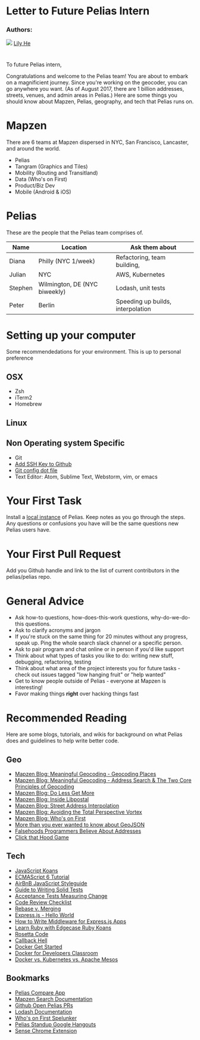 # Letter to Future Pelias Intern

### Authors:
![](https://avatars0.githubusercontent.com/u/13492525?v=4&s=40) [Lily He](https://github.com/tigerlily-he)

#

To future Pelias intern,

Congratulations and welcome to the Pelias team! You are about to embark on a magnificient journey. Since you're working on the geocoder, you can go anywhere you want. (As of August 2017, there are 1 billion addresses, streets, venues, and admin areas in Pelias.) Here are some things you should know about Mapzen, Pelias, geography, and tech that Pelias runs on.

# Mapzen
There are 6 teams at Mapzen dispersed in NYC, San Francisco, Lancaster, and around the world.  
* Pelias
* Tangram (Graphics and Tiles)
* Mobility (Routing and Transitland)
* Data (Who's on First)
* Product/Biz Dev
* Mobile (Android & iOS)

# Pelias
These are the people that the Pelias team comprises of. 

Name | Location | Ask them about
--- | --- | ---
Diana | Philly (NYC 1/week) | Refactoring, team building, 
Julian | NYC | AWS, Kubernetes
Stephen | Wilmington, DE (NYC biweekly) | Lodash, unit tests
Peter | Berlin | Speeding up builds, interpolation

# Setting up your computer
Some recommendedations for your environment. This is up to personal preference
## OSX
* Zsh
* iTerm2
* Homebrew

## Linux

## Non Operating system Specific
* Git
* [Add SSH Key to Github](https://help.github.com/articles/generating-a-new-ssh-key-and-adding-it-to-the-ssh-agent/)
* [Git config dot file](https://github.com/orangejulius/dotfiles/blob/master/gitconfig)
* Text Editor: Atom, Sublime Text, Webstorm, vim, or emacs

# Your First Task
Install a [local instance](http://pelias.io/install.html) of Pelias. Keep notes as you go through the steps. Any questions or confusions you have will be the same questions new Pelias users have. 

# Your First Pull Request
Add you Github handle and link to the list of current contributors in the pelias/pelias repo.

# General Advice
* Ask how-to questions, how-does-this-work questions, why-do-we-do-this questions. 
* Ask to clarify acronyms and jargon
* If you're stuck on the same thing for 20 minutes without any progress, speak up. Ping the whole search slack channel or a specific person. 
* Ask to pair program and chat online or in person if you'd like support
* Think about what types of tasks you like to do: writing new stuff, debugging, refactoring, testing
* Think about what area of the project interests you for future tasks - check out issues tagged "low hanging fruit" or "help wanted"
* Get to know people outside of Pelias - everyone at Mapzen is interesting!
* Favor making things **right** over hacking things fast

# Recommended Reading
Here are some blogs, tutorials, and wikis for background on what Pelias does and guidelines to help write better code.

## Geo
* [Mapzen Blog: Meaningful Geocoding - Geocoding Places](https://mapzen.com/blog/geocoding-places/)
* [Mapzen Blog: Meaningful Geocoding - Address Search & The Two Core Principles of Geocoding](https://mapzen.com/blog/meaningful-geocoding-address-search-the-two-core-principles-of-geocoding/)
* [Mapzen Blog: Do Less Get More](https://mapzen.com/blog/structured-geocoding/)
* [Mapzen Blog: Inside Libpostal](https://mapzen.com/blog/inside-libpostal/)
* [Mapzen Blog: Street Address Interpolation](https://mapzen.com/blog/interpolation/)
* [Mapzen Blog: Avoiding the Total Perspective Vortex](https://mapzen.com/blog/total-perspective-vortex/)
* [Mapzen Blog: Who's on First](https://mapzen.com/blog/who-s-on-first/)
* [More than you ever wanted to know about GeoJSON](https://macwright.org/2015/03/23/geojson-second-bite.html)
* [Falsehoods Programmers Believe About Addresses](https://www.mjt.me.uk/posts/falsehoods-programmers-believe-about-addresses/)
* [Click that Hood Game](http://click-that-hood.com/north-america)

## Tech
* [JavaScript Koans](https://github.com/liammclennan/JavaScript-Koans)
* [ECMAScript 6 Tutorial](http://es6-features.org/)
* [AirBnB JavaScript Styleguide](https://github.com/airbnb/javascript)
* [Guide to Writing Solid Tests](https://github.com/pelias/acceptance-tests/wiki/Guide-to-writing-solid-tests)
* [Acceptance Tests Measuring Change](https://github.com/pelias/pelias/wiki/Acceptance-Tests---Measuring-Change)
* [Code Review Checklist](https://github.com/chef/chef-server/blob/master/CODE_REVIEW_CHECKLIST.md)
* [Rebase v. Merging](https://www.atlassian.com/git/tutorials/merging-vs-rebasing)
* [Express.js - Hello World](https://expressjs.com/en/starter/hello-world.html)
* [How to Write Middleware for Express.js Apps](https://stormpath.com/blog/how-to-write-middleware-for-express-apps)
* [Learn Ruby with Edgecase Ruby Koans](http://rubykoans.com/)
* [Rosetta Code](http://rosettacode.org/wiki/Rosetta_Code#Places_to_startx)
* [Callback Hell](http://callbackhell.com/)
* [Docker Get Started](https://docs.docker.com/get-started/)
* [Docker for Developers Classroom](http://training.play-with-docker.com/dev-landing/)
* [Docker vs. Kubernetes vs. Apache Mesos](https://mesosphere.com/blog/docker-vs-kubernetes-vs-apache-mesos/)

## Bookmarks
* [Pelias Compare App](http://pelias.github.io/compare/#/v1/search%3Ftext=)
* [Mapzen Search Documentation](https://mapzen.com/documentation/search/)
* [Github Open Pelias PRs](https://github.com/pulls?utf8=%E2%9C%93&q=is%3Aopen+is%3Apr+user%3Apelias+)
* [Lodash Documentation](https://lodash.com/docs/)
* [Who's on First Spelunker](https://whosonfirst.mapzen.com/spelunker/)
* [Pelias Standup Google Hangouts](https://hangouts.google.com/hangouts/_/mapzen.com/pelias-flow-up?authuser=0)
* [Sense Chrome Extension](https://chrome.google.com/webstore/detail/sense-beta/lhjgkmllcaadmopgmanpapmpjgmfcfig?hl=en)
